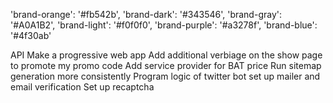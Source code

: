 'brand-orange': '#fb542b',
'brand-dark': '#343546',
'brand-gray': '#A0A1B2',
'brand-light': '#f0f0f0',
'brand-purple': '#a3278f',
'brand-blue': '#4f30ab'

API
Make a progressive web app
Add additional verbiage on the show page to promote my promo code
Add service provider for BAT price
Run sitemap generation more consistently
Program logic of twitter bot
set up mailer and email verification
Set up recaptcha
